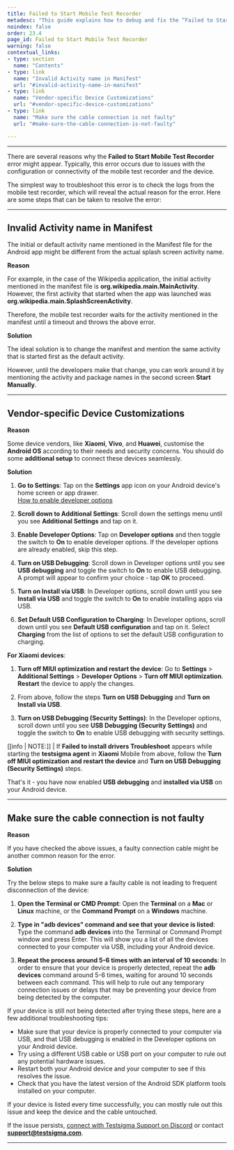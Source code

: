 ```yaml
---
title: Failed to Start Mobile Test Recorder
metadesc: "This guide explains how to debug and fix the “Failed to Start Mobile Test Recorder” error for Android and iOS Local & Cloud Devices"
noindex: false
order: 23.4
page_id: Failed to Start Mobile Test Recorder
warning: false
contextual_links:
- type: section
  name: "Contents"
- type: link
  name: "Invalid Activity name in Manifest"
  url: "#invalid-activity-name-in-manifest"
- type: link
  name: "Vendor-specific Device Customizations"
  url: "#vendor-specific-device-customizations"
- type: link
  name: "Make sure the cable connection is not faulty"
  url: "#make-sure-the-cable-connection-is-not-faulty"

---
```


---

There are several reasons why the **Failed to Start Mobile Test Recorder** error might appear. Typically, this error occurs due to issues with the configuration or connectivity of the mobile test recorder and the device. 

The simplest way to troubleshoot this error is to check the logs from the mobile test recorder, which will reveal the actual reason for the error. Here are some steps that can be taken to resolve the error:

---

## **Invalid Activity name in Manifest**

The initial or default activity name mentioned in the Manifest file for the Android app might be different from the actual splash screen activity name.

**Reason**

For example, in the case of the Wikipedia application, the initial activity mentioned in the manifest file is **org.wikipedia.main.MainActivity**. However, the first activity that started when the app was launched was **org.wikipedia.main.SplashScreenActivity**.

Therefore, the mobile test recorder waits for the activity mentioned in the manifest until a timeout and throws the above error.

**Solution**

The ideal solution is to change the manifest and mention the same activity that is started first as the default activity.
 
However, until the developers make that change, you can work around it by mentioning the activity and package names in the second screen **Start Manually**.

---

## **Vendor-specific Device Customizations**

**Reason**

Some device vendors, like **Xiaomi**, **Vivo**, and **Huawei**, customise the **Android OS** according to their needs and security concerns. You should do some **additional setup** to connect these devices seamlessly.

**Solution**

1. **Go to Settings**: Tap on the **Settings** app icon on your Android device's home screen or app drawer.<br>
[How to enable developer options](https://www.greenbot.com/article/2457986/how-to-enable-developer-options-on-your-android-phone-or-tablet.html)

2. **Scroll down to Additional Settings**: Scroll down the settings menu until you see **Additional Settings** and tap on it.

3. **Enable Developer Options**: Tap on **Developer options** and then toggle the switch to **On** to enable developer options. If the developer options are already enabled, skip this step.

4. **Turn on USB Debugging**: Scroll down in Developer options until you see **USB debugging** and toggle the switch to **On** to enable USB debugging. A prompt will appear to confirm your choice - tap **OK** to proceed.

5. **Turn on Install via USB**: In Developer options, scroll down until you see **Install via USB** and toggle the switch to **On** to enable installing apps via USB.

6. **Set Default USB Configuration to Charging**: In Developer options, scroll down until you see **Default USB configuration** and tap on it. Select **Charging** from the list of options to set the default USB configuration to charging.

**For Xiaomi devices**:

1. **Turn off MIUI optimization and restart the device**: Go to **Settings** > **Additional Settings** > **Developer Options** > **Turn off MIUI optimization**. **Restart** the device to apply the changes.

2. From above, follow the steps **Turn on USB Debugging** and **Turn on Install via USB**.

2. **Turn on USB Debugging (Security Settings)**: In the Developer options, scroll down until you see **USB Debugging (Security Settings)** and toggle the switch to **On** to enable USB debugging with security settings.

[[info | NOTE:]]
| If **Failed to install drivers Troubleshoot** appears while starting the **testsigma agent** in **Xiaomi** Mobile from above, follow the **Turn off MIUI optimization and restart the device** and **Turn on USB Debugging (Security Settings)** steps.

That's it - you have now enabled **USB debugging** and **installed via USB** on your Android device.

---

## **Make sure the cable connection is not faulty**

**Reason**

If you have checked the above issues, a faulty connection cable might be another common reason for the error.
 
**Solution**

Try the below steps to make sure a faulty cable is not leading to frequent disconnection of the device:

1. **Open the Terminal or CMD Prompt**: Open the **Terminal** on a **Mac** or **Linux** machine, or the **Command Prompt** on a **Windows** machine.

2. **Type in "adb devices" command and see that your device is listed**: Type the command **adb devices** into the Terminal or Command Prompt window and press Enter. This will show you a list of all the devices connected to your computer via USB, including your Android device.

3. **Repeat the process around 5-6 times with an interval of 10 seconds**: In order to ensure that your device is properly detected, repeat the **adb devices** command around 5-6 times, waiting for around 10 seconds between each command. This will help to rule out any temporary connection issues or delays that may be preventing your device from being detected by the computer.

If your device is still not being detected after trying these steps, here are a few additional troubleshooting tips:

- Make sure that your device is properly connected to your computer via USB, and that USB debugging is enabled in the Developer options on your Android device.
- Try using a different USB cable or USB port on your computer to rule out any potential hardware issues.
- Restart both your Android device and your computer to see if this resolves the issue.
- Check that you have the latest version of the Android SDK platform tools installed on your computer.


If your device is listed every time successfully, you can mostly rule out this issue and keep the device and the cable untouched.

If the issue persists, [connect with Testsigma Support on Discord](https://discord.com/invite/5caWS7R6QX) or contact **support@testsigma.com**. 

---
